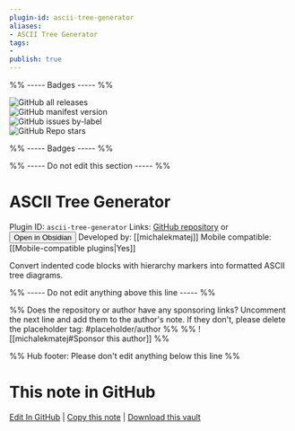 ```yaml
---
plugin-id: ascii-tree-generator
aliases:
- ASCII Tree Generator
tags: 
- 
publish: true
---
```


%% ----- Badges ----- %%

![GitHub all releases](https://img.shields.io/github/downloads/michalekmatej/obsidian.md-ascii-tree-generator/total?color=573E7A&logo=github&style=for-the-badge)   
![GitHub manifest version](https://img.shields.io/github/manifest-json/v/michalekmatej/obsidian.md-ascii-tree-generator?color=573E7A&logo=github&style=for-the-badge)   
![GitHub issues by-label](https://img.shields.io/github/issues/michalekmatej/obsidian.md-ascii-tree-generator/help%20wanted?color=573E7A&logo=github&style=for-the-badge)   
![GitHub Repo stars](https://img.shields.io/github/stars/michalekmatej/obsidian.md-ascii-tree-generator?color=573E7A&logo=github&style=for-the-badge)

%% ----- Badges ----- %%

%% ----- Do not edit this section ----- %%

# ASCII Tree Generator

Plugin ID: `ascii-tree-generator`
Links: [GitHub repository](https://github.com/michalekmatej/obsidian.md-ascii-tree-generator) or [<button id=HH>Open in Obsidian</button>](obsidian://show-plugin?id=ascii-tree-generator)
Developed by: [[michalekmatej]]
Mobile compatible: [[Mobile-compatible plugins|Yes]]

Convert indented code blocks with hierarchy markers into formatted ASCII tree diagrams.

%% ----- Do not edit anything above this line ----- %% 

%% Does the repository or author have any sponsoring links? Uncomment the next line and add them to the author's note. If they don't, please delete the placeholder tag: #placeholder/author %%
%% ![[michalekmatej#Sponsor this author]] %%

%% Hub footer: Please don't edit anything below this line %%

# This note in GitHub

<span class="git-footer">[Edit In GitHub](https://github.dev/obsidian-community/obsidian-hub/blob/main/02%20-%20Community%20Expansions/02.05%20All%20Community%20Expansions/Plugins/ascii-tree-generator.md "git-hub-edit-note") | [Copy this note](https://raw.githubusercontent.com/obsidian-community/obsidian-hub/main/02%20-%20Community%20Expansions/02.05%20All%20Community%20Expansions/Plugins/ascii-tree-generator.md "git-hub-copy-note") | [Download this vault](https://github.com/obsidian-community/obsidian-hub/archive/refs/heads/main.zip "git-hub-download-vault") </span>
